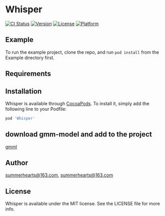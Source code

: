 # Whisper

[![CI Status](https://img.shields.io/travis/summerhearts@163.com/Whisper.svg?style=flat)](https://travis-ci.org/summerhearts@163.com/Whisper)
[![Version](https://img.shields.io/cocoapods/v/Whisper.svg?style=flat)](https://cocoapods.org/pods/Whisper)
[![License](https://img.shields.io/cocoapods/l/Whisper.svg?style=flat)](https://cocoapods.org/pods/Whisper)
[![Platform](https://img.shields.io/cocoapods/p/Whisper.svg?style=flat)](https://cocoapods.org/pods/Whisper)

## Example

To run the example project, clone the repo, and run `pod install` from the Example directory first.

## Requirements

## Installation

Whisper is available through [CocoaPods](https://cocoapods.org). To install
it, simply add the following line to your Podfile:

```ruby
pod 'Whisper'
```

## download gmm-model  and add to the project

[gmml](https://ggml.ggerganov.com/)
## Author

summerhearts@163.com, summerhearts@163.com

## License

Whisper is available under the MIT license. See the LICENSE file for more info.

